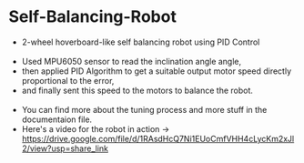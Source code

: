 # Self-Balancing-Robot

- 2-wheel hoverboard-like self balancing robot using PID Control
</br></br>
- Used MPU6050 sensor to read the inclination angle angle,</br>
- then applied PID Algorithm to get a suitable output motor speed directly proportional to the error, </br>
- and finally sent this speed to the motors to balance the robot. </br></br>
- You can find more about the tuning process and more stuff in the documentaion file.
- Here's a video for the robot in action -> https://drive.google.com/file/d/1RAsdHcQ7Ni1EUoCmfVHH4cLycKm2xJl2/view?usp=share_link 
